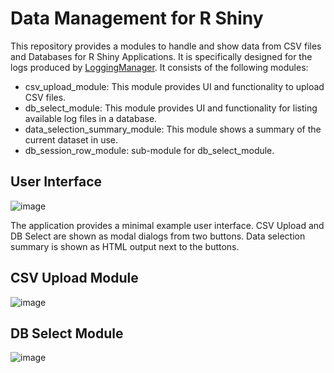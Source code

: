 # Data Management for R Shiny
This repository provides a modules to handle and show data from CSV files and Databases for R Shiny Applications. It is specifically designed for the logs produced by [LoggingManager](https://github.com/med-material/LoggingManager). It consists of the following modules:

 * csv_upload_module: This module provides UI and functionality to upload CSV files.
 * db_select_module: This module provides UI and functionality for listing available log files in a database.
 * data_selection_summary_module: This module shows a summary of the current dataset in use.
 * db_session_row_module: sub-module for db_select_module.

## User Interface
![image](https://user-images.githubusercontent.com/3967945/104312130-7950b900-54d6-11eb-8edd-eed76fccd7f9.png)

The application provides a minimal example user interface. CSV Upload and DB Select are shown as modal dialogs from two buttons. Data selection summary is shown as HTML output next to the buttons.

## CSV Upload Module
![image](https://user-images.githubusercontent.com/3967945/104311862-1ced9980-54d6-11eb-8411-a79b52917861.png)

## DB Select Module
![image](https://user-images.githubusercontent.com/3967945/104312093-6b9b3380-54d6-11eb-820f-d1567d64076b.png)

